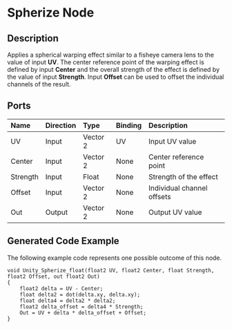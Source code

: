 # Spherize Node

## Description

Applies a spherical warping effect similar to a fisheye camera lens to the value of input **UV**. The center reference point of the warping effect is defined by input **Center** and the overall strength of the effect is defined by the value of input **Strength**. Input **Offset** can be used to offset the individual channels of the result.

## Ports

| Name        | Direction           | Type  | Binding | Description |
|:------------ |:-------------|:-----|:---|:---|
| UV      | Input | Vector 2 | UV | Input UV value |
| Center      | Input | Vector 2 | None | Center reference point |
| Strength      | Input | Float | None | Strength of the effect |
| Offset      | Input | Vector 2 | None | Individual channel offsets |
| Out | Output      |    Vector 2 | None | Output UV value |

## Generated Code Example

The following example code represents one possible outcome of this node.

```
void Unity_Spherize_float(float2 UV, float2 Center, float Strength, float2 Offset, out float2 Out)
{
    float2 delta = UV - Center;
    float delta2 = dot(delta.xy, delta.xy);
    float delta4 = delta2 * delta2;
    float2 delta_offset = delta4 * Strength;
    Out = UV + delta * delta_offset + Offset;
}
```